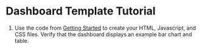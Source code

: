 # Dashboard Template Tutorial

1. Use the code from [Getting Started](./) to create your HTML, Javascript, and CSS files. Verify that the dashboard displays an example bar chart and table.

